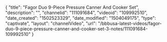 {
    "title": "Fagor Duo 9-Piece Pressure Canner And Cooker Set",
    "description": "",
    "channelid": "111091684",
    "videoid": "109992510",
    "date_created": "1502523329",
    "date_modified": "1504049175",
    "type": "captivate",
    "layout": "channelVideo",
    "url": "\/bbbusa-latest-videos\/fagor-duo-9-piece-pressure-canner-and-cooker-set-3-notes\/111091684-109992510"
}